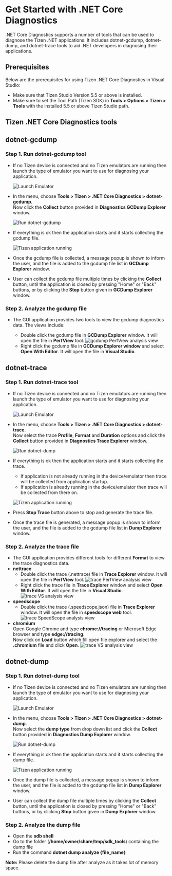 # Get Started with .NET Core Diagnostics

.NET Core Diagnostics supports a number of tools that can be used to diagnose the Tizen .NET applications.
It includes dotnet-gcdump, dotnet-dump, and dotnet-trace tools to aid .NET developers in diagnosing their applications.

## Prerequisites

Below are the prerequisites for using Tizen .NET Core Diagnostics in Visual Studio:

- Make sure that Tizen Studio Version 5.5 or above is installed.
- Make sure to set the Tool Path (Tizen SDK) in **Tools > Options > Tizen > Tools** with the installed 5.5 or above Tizen Studio path.

## Tizen .NET Core Diagnostics tools

## dotnet-gcdump

### Step 1. Run dotnet-gcdump tool
   - If no Tizen device is connected and no Tizen emulators are running then launch the type of emulator you want to use for diagnosing your application.

     ![Launch Emulator](media/start_emulator.png)

   - In the menu, choose **Tools > Tizen > .NET Core Diagnostics > dotnet-gcdump**.   
    Now click the **Collect** button provided in **Diagnostics GCDump Explorer** window.

     ![Run dotnet-gcdump](media/dotnet-gcdump.png)


   - If everything is ok then the application starts and it starts collecting the gcdump file.

     ![Tizen application running](media/dotnet-gcdump-collect.png)


   - Once the gcdump file is collected, a message popup is shown to inform the user, and the file is added to the gcdump file list in **GCDump Explorer** window.


   - User can collect the gcdump file multiple times by clicking the **Collect** button, until the application is closed by pressing "Home" or "Back" buttons, or by clicking the **Stop** button given in **GCDump Explorer** window.



### Step 2. Analyze the gcdump file
   - The GUI application provides two tools to view the gcdump diagnostics data. The views include:

       - Double click the gcdump file in **GCDump Explorer** window. It will open the file in **PerfView** tool.
       ![gcdump PerfView analysis view](media/dotnet-gcdump-perfview.png)
       - Right click the gcdump file in **GCDump Explorer window** and select **Open With Editor**. It will open the file in **Visual Studio**.


## dotnet-trace

### Step 1. Run dotnet-trace tool
   - If no Tizen device is connected and no Tizen emulators are running then launch the type of emulator you want to use for diagnosing your application.

     ![Launch Emulator](media/start_emulator.png)

   - In the menu, choose **Tools > Tizen > .NET Core Diagnostics > dotnet-trace**.   
    Now select the trace **Profile**, **Format** and **Duration** options and click the **Collect** button provided in **Diagnostics Trace Explorer** window.

     ![Run dotnet-dump](media/dotnet-trace.png)


   - If everything is ok then the application starts and it starts collecting the trace.  
       - If application is not already running in the device/emulator then trace will be collected from application startup.
       - If application is already running in the device/emulator then trace will be collected from there on.

     ![Tizen application running](media/dotnet-trace-collect.png)

   - Press **Stop Trace** button above to stop and generate the trace file.

   - Once the trace file is generated, a message popup is shown to inform the user, and the file is added to the gcdump file list in **Dump Explorer** window.



### Step 2. Analyze the trace file
   - The GUI application provides different tools for different **Format** to view the trace diagnostics data.
   - **nettrace**
       - Double click the trace (.nettrace) file in **Trace Explorer** window. It will open the file in **PerfView** tool.
       ![trace PerfView analysis view](media/dotnet-trace-perfview.png)
       - Right click the trace file in **Trace Explorer** window and select **Open With Editor**. It will open the file in **Visual Studio**.
       ![trace VS analysis view](media/dotnet-trace-vs.png)
   - **speedscope**
       - Double click the trace (.speedscope.json) file in **Trace Explorer** window. It will open the file in **speedscope web** tool.
       ![trace SpeedScope analysis view](media/dotnet-trace-speedscope.png)  
   - **chromium**  
   Open Google Chrome and type **chrome://tracing** or Microsoft Edge browser and type **edge://tracing**.  
   Now click on **Load** button which fill open file explorer and select the **.chromium** file and click **Open**.
       ![trace VS analysis view](media/dotnet-trace-chromium.png)


## dotnet-dump

### Step 1. Run dotnet-dump tool
   - If no Tizen device is connected and no Tizen emulators are running then launch the type of emulator you want to use for diagnosing your application.

     ![Launch Emulator](media/start_emulator.png)

   - In the menu, choose **Tools > Tizen > .NET Core Diagnostics > dotnet-dump**.   
    Now select the **dump type** from drop down list and click the **Collect** button provided in **Diagnostics Dump Explorer** window.

     ![Run dotnet-dump](media/dotnet-dump.png)


   - If everything is ok then the application starts and it starts collecting the dump file.

     ![Tizen application running](media/dotnet-dump-collect.png)


   - Once the dump file is collected, a message popup is shown to inform the user, and the file is added to the gcdump file list in **Dump Explorer** window.


   - User can collect the dump file multiple times by clicking the **Collect** button, until the application is closed by pressing "Home" or "Back" buttons, or by clicking **Stop** button given in **Dump Explorer** window.


### Step 2. Analyze the dump file
   - Open the **sdb shell**
   - Go to the folder (**/home/owner/share/tmp/sdk_tools**) containing the dump file
   - Run the command **dotnet dump analyze {file_name}**

**Note:** Please delete the dump file after analyze as it takes lot of memory space.

